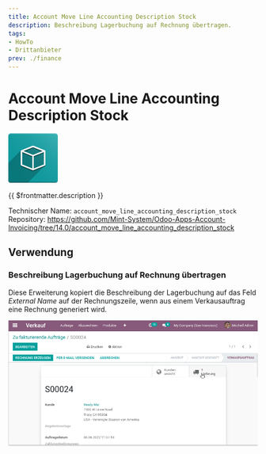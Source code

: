 ```yaml
---
title: Account Move Line Accounting Description Stock
description: Beschreibung Lagerbuchung auf Rechnung übertragen.
tags:
- HowTo
- Drittanbieter
prev: ./finance
---
```

# Account Move Line Accounting Description Stock

![icon_oms_box](attachments/icon_oms_box.png)

{{ $frontmatter.description }}

Technischer Name: `account_move_line_accounting_description_stock`\
Repository: <https://github.com/Mint-System/Odoo-Apps-Account-Invoicing/tree/14.0/account_move_line_accounting_description_stock>

## Verwendung

### Beschreibung Lagerbuchung auf Rechnung übertragen

Diese Erweiterung kopiert die Beschreibung der Lagerbuchung auf das Feld *External Name* auf der Rechnungszeile, wenn aus einem Verkausauftrag eine Rechnung generiert wird.

![Account Move Line Accounting Description Stock](attachments/Account%20Move%20Line%20Accounting%20Description%20Stock.gif)

